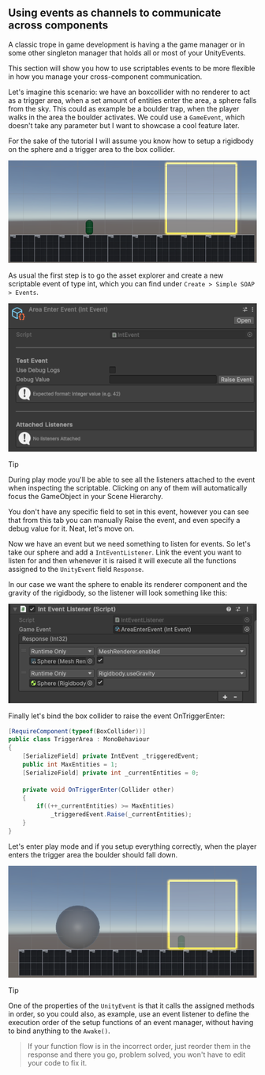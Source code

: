 ## Using events as channels to communicate across components
A classic trope in game development is having a the game manager or in some other singleton manager that holds all or most of your UnityEvents. 

This section will show you how to use scriptables events to be more flexible in how you manage your cross-component communication.

Let's imagine this scenario: we have an boxcollider with no renderer to act as a trigger area, when a set amount of entities enter the area, a sphere falls from the sky. This could as example be a boulder trap, when the player walks in the area the boulder activates. We could use a `GameEvent`, which doesn't take any parameter but I want to showcase a cool feature later.

For the sake of the tutorial I will assume you know how to setup a rigidbody on the sphere and a trigger area to the box collider.

![](/Docs/Assets/Scene_Event.png)

As usual the first step is to go the asset explorer and create a new scriptable event of type int, which you can find under `Create > Simple SOAP > Events`. 

![](/Docs/Assets/Area_Event.png)

> [!tip]
> During play mode you'll be able to see all the listeners attached to the event when inspecting the scriptable. Clicking on any of them will automatically focus the GameObject in your Scene Hierarchy.

You don't have any specific field to set in this event, however you can see that from this tab you can manually Raise the event, and even specify a debug value for it. Neat, let's move on.

Now we have an event but we need something to listen for events. So let's take our sphere and add a `IntEventListener`. Link the event you want to listen for and then whenever it is raised it will execute all the functions assigned to the `UnityEvent` field `Response`.

In our case we want the sphere to enable its renderer component and the gravity of the rigidbody, so the listener will look something like this:

![](/Docs/Assets/Sphere_Listener.png)

Finally let's bind the box collider to raise the event OnTriggerEnter:

```csharp
[RequireComponent(typeof(BoxCollider))]
public class TriggerArea : MonoBehaviour
{
    [SerializeField] private IntEvent _triggeredEvent;
    public int MaxEntities = 1;
    [SerializeField] private int _currentEntities = 0;

    private void OnTriggerEnter(Collider other)
    {
        if((++_currentEntities) >= MaxEntities) 
            _triggeredEvent.Raise(_currentEntities);
    }
}
```

Let's enter play mode and if you setup everything correctly, when the player enters the trigger area the boulder should fall down.

![](/Docs/Assets/Sphere_Fall.png)

> [!tip]
One of the properties of the `UnityEvent` is that it calls the assigned methods in order, so you could also, as example, use an event listener to define the execution order of the setup functions of an event manager, without having to bind anything to the `Awake()`. 
>
>If your function flow is in the incorrect order, just reorder them in the response and there you go, problem solved, you won't have to edit your code to fix it.